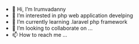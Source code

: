 - 👋 Hi, I’m Irumvadanny
- 👀 I’m interested in php web application develping 
- 🌱 I’m currently learning .laravel php framework
- 💞️ I’m looking to collaborate on ...
- 📫 How to reach me ...

<!---
thundergreenboi/thundergreenboi is a ✨ special ✨ repository because its `README.md` (this file) appears on your GitHub profile.
You can click the Preview link to take a look at your changes.
--->

